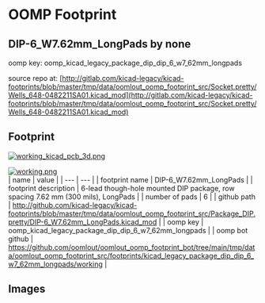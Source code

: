 # OOMP Footprint  
## DIP-6_W7.62mm_LongPads  by none  
  
oomp key: oomp_kicad_legacy_package_dip_dip_6_w7_62mm_longpads  
  
source repo at: [http://gitlab.com/kicad-legacy/kicad-footprints/blob/master/tmp/data/oomlout_oomp_footprint_src/Socket.pretty/Wells_648-0482211SA01.kicad_mod](http://gitlab.com/kicad-legacy/kicad-footprints/blob/master/tmp/data/oomlout_oomp_footprint_src/Socket.pretty/Wells_648-0482211SA01.kicad_mod)  
## Footprint  
  
[![working_kicad_pcb_3d.png](working_kicad_pcb_3d_600.png)](working_kicad_pcb_3d.png)  
  
[![working.png](working_600.png)](working.png)  
| name | value | 
| --- | --- | 
| footprint name | DIP-6_W7.62mm_LongPads | 
| footprint description | 6-lead though-hole mounted DIP package, row spacing 7.62 mm (300 mils), LongPads | 
| number of pads | 6 | 
| github path | http://github.com/kicad-legacy/kicad-footprints/blob/master/tmp/data/oomlout_oomp_footprint_src/Package_DIP.pretty/DIP-6_W7.62mm_LongPads.kicad_mod | 
| oomp key | oomp_kicad_legacy_package_dip_dip_6_w7_62mm_longpads | 
| oomp bot github | https://github.com/oomlout/oomlout_oomp_footprint_bot/tree/main/tmp/data/oomlout_oomp_footprint_src/footprints/kicad_legacy_package_dip_dip_6_w7_62mm_longpads/working | 
## Images  
